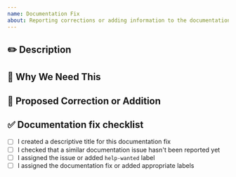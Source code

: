 ```yaml
---
name: Documentation Fix
about: Reporting corrections or adding information to the documentation
---
```


<!--
IMPORTANT! Please double check that such a documentation issue has not been reported already!
Please fill in as much of the template below as you're able.
-->

## ✏️ Description

<!--
Please describe the issue with the documentation or provide additional information to be added.
-->

## 🔧 Why We Need This

<!--
Explanation of why this is needed
-->

## 🚀 Proposed Correction or Addition

<!--
Provide specific details on the corrections or information to be added.
Include an overview of proposed solutions, with a brief mention of +/- if necessary.
-->

## ✅ Documentation fix checklist

<!--
Please make sure to review and check all of these items:
-->

- [ ] I created a descriptive title for this documentation fix
- [ ] I checked that a similar documentation issue hasn't been reported yet
- [ ] I assigned the issue or added `help-wanted` label
- [ ] I assigned the documentation fix or added appropriate labels
